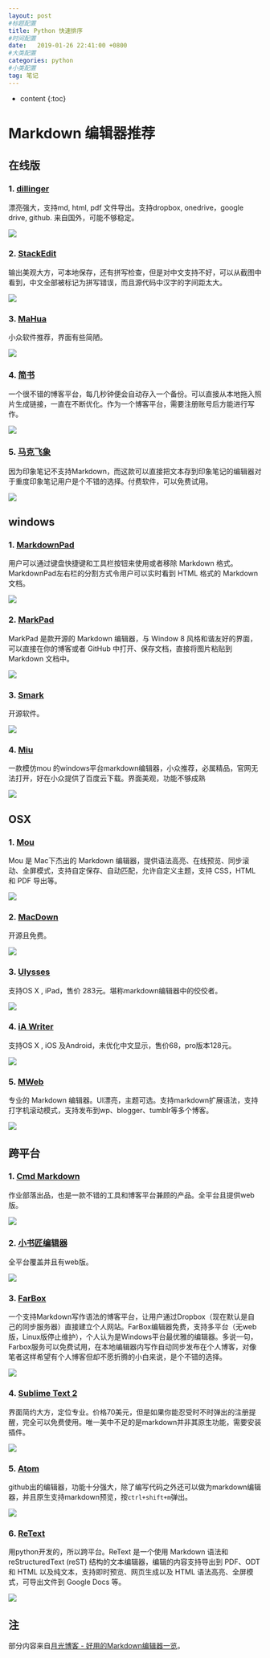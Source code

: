 ```yaml
---
layout: post
#标题配置
title: Python 快速排序
#时间配置
date:   2019-01-26 22:41:00 +0800
#大类配置
categories: python
#小类配置
tag: 笔记
---
```


* content
{:toc}

# Markdown 编辑器推荐

## 在线版

### 1. [dillinger](http://dillinger.io/)

漂亮强大，支持md, html, pdf 文件导出。支持dropbox, onedrive，google drive, github. 来自国外，可能不够稳定。

![](img/4319_1.jpg)

### 2. [StackEdit](https://stackedit.io/)

输出美观大方，可本地保存，还有拼写检查，但是对中文支持不好，可以从截图中看到，中文全部被标记为拼写错误，而且源代码中汉字的字间距太大。

![](img/49100-225d27ba754c8e0b.png)

### 3. [MaHua](http://mahua.jser.me/)

小众软件推荐，界面有些简陋。

![](img/4319_2.jpg)

### 4. [简书](http://www.jianshu.com/)

一个很不错的博客平台，每几秒钟便会自动存入一个备份。可以直接从本地拖入照片生成链接，一直在不断优化。作为一个博客平台，需要注册账号后方能进行写作。

![](img/4319_3.jpg)

### 5. [马克飞象](https://maxiang.io/)

因为印象笔记不支持Markdown，而这款可以直接把文本存到印象笔记的编辑器对于重度印象笔记用户是个不错的选择。付费软件，可以免费试用。

![](img/4319_4.jpg)

## windows

### 1. [MarkdownPad](http://markdownpad.com/)

用户可以通过键盘快捷键和工具栏按钮来使用或者移除 Markdown 格式。MarkdownPad左右栏的分割方式令用户可以实时看到 HTML 格式的 Markdown 文档。

![](img/53675ce57a699.jpg)

### 2. [MarkPad](http://code52.org/DownmarkerWPF/)

MarkPad 是款开源的 Markdown 编辑器，与 Window 8 风格和谐友好的界面，可以直接在你的博客或者 GitHub 中打开、保存文档，直接将图片粘贴到 Markdown 文档中。

![](img/536845a2317ec_middle.jpg)

### 3. [Smark](http://git.oschina.net/elerao/Smark)

开源软件。

![](img/4319_11.jpg)

### 4. [Miu](http://www.appinn.com/miu-markdown-editor/)

一款模仿mou 的windows平台markdown编辑器，小众推荐，必属精品，官网无法打开，好在小众提供了百度云下载。界面美观，功能不够成熟

![](img/4319_13.jpg)


## OSX

### 1. [Mou](http://25.io/mou/)

Mou 是 Mac下杰出的 Markdown 编辑器，提供语法高亮、在线预览、同步滚动、全屏模式，支持自定保存、自动匹配，允许自定义主题，支持 CSS，HTML 和 PDF 导出等。

![](img/53675ec8c78fb.jpg)

### 2. [MacDown](http://macdown.uranusjr.com/)

开源且免费。

![](img/4319_16.jpg)

### 3. [Ulysses](http://www.ulyssesapp.com/)

支持OS X , iPad，售价 283元。堪称markdown编辑器中的佼佼者。

![](img/b7efdf7578296403387c3df7abc03df82f424_mw_800_wm_1_wmp_3.jpg)

### 4. [iA Writer](https://ia.net/writer/ios)

支持OS X , iOS 及Android，未优化中文显示，售价68，pro版本128元。

![](img/4319_18.jpg)

### 5. [MWeb](http://zh.mweb.im/)

专业的 Markdown 编辑器。UI漂亮，主题可选。支持markdown扩展语法，支持打字机滚动模式，支持发布到wp、blogger、tumblr等多个博客。

![](img/5674c13d7279d.jpg)

## 跨平台

### 1. [Cmd Markdown](https://www.zybuluo.com/mdeditor)

作业部落出品，也是一款不错的工具和博客平台兼顾的产品。全平台且提供web版。

![](img/4319_6.jpg)

### 2. [小书匠编辑器](http://soft.xiaoshujiang.com/)

全平台覆盖并且有web版。

![](img/4319_7.jpg)

### 3. [FarBox](https://www.farbox.com/)

一个支持Markdown写作语法的博客平台，让用户通过Dropbox（现在默认是自己的同步服务器）直接建立个人网站。FarBox编辑器免费，支持多平台（无web版，Linux版停止维护），个人认为是Windows平台最优雅的编辑器。多说一句，Farbox服务可以免费试用，在本地编辑器内写作自动同步发布在个人博客，对像笔者这样希望有个人博客但却不愿折腾的小白来说，是个不错的选择。

![](img/4319_5.jpg)

### 4. [Sublime Text 2](http://www.sublimetext.com/)

界面简约大方，定位专业。价格70美元，但是如果你能忍受时不时弹出的注册提醒，完全可以免费使用。唯一美中不足的是markdown并非其原生功能，需要安装插件。

![](img/4319_8.jpg)

### 5. [Atom](https://atom.io/)

github出的编辑器，功能十分强大，除了编写代码之外还可以做为markdown编辑器，并且原生支持markdown预览，按`ctrl+shift+m`弹出。

![](img/4319_9.png)

### 6. [ReText](http://sourceforge.net/p/retext/home/ReText/)

用python开发的，所以跨平台。ReText 是一个使用 Markdown 语法和 reStructuredText (reST) 结构的文本编辑器，编辑的内容支持导出到 PDF、ODT 和 HTML 以及纯文本，支持即时预览、网页生成以及 HTML 语法高亮、全屏模式，可导出文件到 Google Docs 等。

![](img/53675d4fdb9ed_middle.jpg)

## 注

部分内容来自[月光博客 - 好用的Markdown编辑器一览](http://www.williamlong.info/archives/4319.html)。